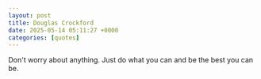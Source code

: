 ```yaml
---
layout: post
title: Douglas Crockford
date: 2025-05-14 05:11:27 +0000
categories: [quotes]
---
```


Don't worry about anything. Just do what you can and be the best you can be.  


